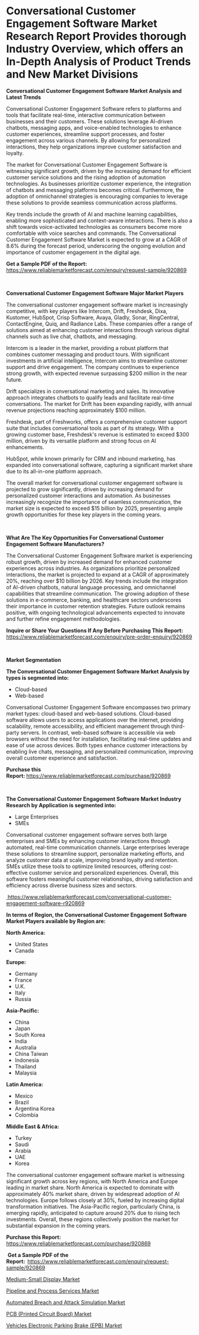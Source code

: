 <p><h1>Conversational Customer Engagement Software Market Research Report Provides thorough Industry Overview, which offers an In-Depth Analysis of Product Trends and New Market Divisions</h1></p><p><strong>Conversational Customer Engagement Software Market Analysis and Latest Trends</strong></p>
<p><p>Conversational Customer Engagement Software refers to platforms and tools that facilitate real-time, interactive communication between businesses and their customers. These solutions leverage AI-driven chatbots, messaging apps, and voice-enabled technologies to enhance customer experiences, streamline support processes, and foster engagement across various channels. By allowing for personalized interactions, they help organizations improve customer satisfaction and loyalty.</p><p>The market for Conversational Customer Engagement Software is witnessing significant growth, driven by the increasing demand for efficient customer service solutions and the rising adoption of automation technologies. As businesses prioritize customer experience, the integration of chatbots and messaging platforms becomes critical. Furthermore, the adoption of omnichannel strategies is encouraging companies to leverage these solutions to provide seamless communication across platforms.</p><p>Key trends include the growth of AI and machine learning capabilities, enabling more sophisticated and context-aware interactions. There is also a shift towards voice-activated technologies as consumers become more comfortable with voice searches and commands. The Conversational Customer Engagement Software Market is expected to grow at a CAGR of 8.6% during the forecast period, underscoring the ongoing evolution and importance of customer engagement in the digital age.</p></p>
<p><strong>Get a Sample PDF of the Report:&nbsp;</strong> <a href="https://www.reliablemarketforecast.com/enquiry/request-sample/920869?utm_campaign=2011&utm_medium=2&utm_source=Github&utm_content=ia&utm_term=07032025&utm_id=conversational-customer-engagement-software">https://www.reliablemarketforecast.com/enquiry/request-sample/920869</a></p>
<p>&nbsp;</p>
<p><strong>Conversational Customer Engagement Software Major Market Players</strong></p>
<p><p>The conversational customer engagement software market is increasingly competitive, with key players like Intercom, Drift, Freshdesk, Dixa, Kustomer, HubSpot, Crisp Software, Avaya, Gladly, Sonar, RingCentral, ContactEngine, Quiq, and Radiance Labs. These companies offer a range of solutions aimed at enhancing customer interactions through various digital channels such as live chat, chatbots, and messaging.</p><p>Intercom is a leader in the market, providing a robust platform that combines customer messaging and product tours. With significant investments in artificial intelligence, Intercom aims to streamline customer support and drive engagement. The company continues to experience strong growth, with expected revenue surpassing $200 million in the near future.</p><p>Drift specializes in conversational marketing and sales. Its innovative approach integrates chatbots to qualify leads and facilitate real-time conversations. The market for Drift has been expanding rapidly, with annual revenue projections reaching approximately $100 million.</p><p>Freshdesk, part of Freshworks, offers a comprehensive customer support suite that includes conversational tools as part of its strategy. With a growing customer base, Freshdesk's revenue is estimated to exceed $300 million, driven by its versatile platform and strong focus on AI enhancements.</p><p>HubSpot, while known primarily for CRM and inbound marketing, has expanded into conversational software, capturing a significant market share due to its all-in-one platform approach.</p><p>The overall market for conversational customer engagement software is projected to grow significantly, driven by increasing demand for personalized customer interactions and automation. As businesses increasingly recognize the importance of seamless communication, the market size is expected to exceed $15 billion by 2025, presenting ample growth opportunities for these key players in the coming years.</p></p>
<p>&nbsp;</p>
<p><strong>What Are The Key Opportunities For Conversational Customer Engagement Software Manufacturers?</strong></p>
<p><p>The Conversational Customer Engagement Software market is experiencing robust growth, driven by increased demand for enhanced customer experiences across industries. As organizations prioritize personalized interactions, the market is projected to expand at a CAGR of approximately 20%, reaching over $10 billion by 2026. Key trends include the integration of AI-driven chatbots, natural language processing, and omnichannel capabilities that streamline communication. The growing adoption of these solutions in e-commerce, banking, and healthcare sectors underscores their importance in customer retention strategies. Future outlook remains positive, with ongoing technological advancements expected to innovate and further refine engagement methodologies.</p></p>
<p><strong>Inquire or Share Your Questions If Any Before Purchasing This Report:</strong> <a href="https://www.reliablemarketforecast.com/enquiry/pre-order-enquiry/920869?utm_campaign=2011&utm_medium=2&utm_source=Github&utm_content=ia&utm_term=07032025&utm_id=conversational-customer-engagement-software">https://www.reliablemarketforecast.com/enquiry/pre-order-enquiry/920869</a></p>
<p>&nbsp;</p>
<p><strong>Market Segmentation</strong></p>
<p><strong>The Conversational Customer Engagement Software Market Analysis by types is segmented into:</strong></p>
<p><ul><li>Cloud-based</li><li>Web-based</li></ul></p>
<p><p>Conversational Customer Engagement Software encompasses two primary market types: cloud-based and web-based solutions. Cloud-based software allows users to access applications over the internet, providing scalability, remote accessibility, and efficient management through third-party servers. In contrast, web-based software is accessible via web browsers without the need for installation, facilitating real-time updates and ease of use across devices. Both types enhance customer interactions by enabling live chats, messaging, and personalized communication, improving overall customer experience and satisfaction.</p></p>
<p><strong>Purchase this Report:&nbsp;</strong><a href="https://www.reliablemarketforecast.com/purchase/920869?utm_campaign=2011&utm_medium=2&utm_source=Github&utm_content=ia&utm_term=07032025&utm_id=conversational-customer-engagement-software">https://www.reliablemarketforecast.com/purchase/920869</a></p>
<p>&nbsp;</p>
<p><strong>The Conversational Customer Engagement Software Market Industry Research by Application is segmented into:</strong></p>
<p><ul><li>Large Enterprises</li><li>SMEs</li></ul></p>
<p><p>Conversational customer engagement software serves both large enterprises and SMEs by enhancing customer interactions through automated, real-time communication channels. Large enterprises leverage these solutions to streamline support, personalize marketing efforts, and analyze customer data at scale, improving brand loyalty and retention. SMEs utilize these tools to optimize limited resources, offering cost-effective customer service and personalized experiences. Overall, this software fosters meaningful customer relationships, driving satisfaction and efficiency across diverse business sizes and sectors.</p></p>
<p><a href="https://www.reliablemarketforecast.com/conversational-customer-engagement-software-r920869?utm_campaign=2011&utm_medium=2&utm_source=Github&utm_content=ia&utm_term=07032025&utm_id=conversational-customer-engagement-software">&nbsp;https://www.reliablemarketforecast.com/conversational-customer-engagement-software-r920869</a></p>
<p><strong>In terms of Region, the Conversational Customer Engagement Software Market Players available by Region are:</strong></p>
<p>
    <p> <strong> North America: </strong>
        <ul>
            <li>United States</li>
            <li>Canada</li>
        </ul>
        </p> 
    <p> <strong> Europe: </strong>
        <ul>
            <li>Germany</li>
            <li>France</li>
            <li>U.K.</li>
            <li>Italy</li>
            <li>Russia</li>
        </ul>
        </p> 
    <p> <strong> Asia-Pacific: </strong>
        <ul>
            <li>China</li>
            <li>Japan</li>
            <li>South Korea</li>
            <li>India</li>
            <li>Australia</li>
            <li>China Taiwan</li>
            <li>Indonesia</li>
            <li>Thailand</li>
            <li>Malaysia</li>
        </ul>
        </p> 
    <p> <strong> Latin America: </strong>
        <ul>
            <li>Mexico</li>
            <li>Brazil</li>
            <li>Argentina Korea</li>
            <li>Colombia</li>
        </ul>
        </p> 
    <p> <strong> Middle East & Africa: </strong>
        <ul>
            <li>Turkey</li>
            <li>Saudi</li>
            <li>Arabia</li>
            <li>UAE</li>
            <li>Korea</li>
        </ul>
    </p>
    </p>
<p><p>The conversational customer engagement software market is witnessing significant growth across key regions, with North America and Europe leading in market share. North America is expected to dominate with approximately 40% market share, driven by widespread adoption of AI technologies. Europe follows closely at 30%, fueled by increasing digital transformation initiatives. The Asia-Pacific region, particularly China, is emerging rapidly, anticipated to capture around 20% due to rising tech investments. Overall, these regions collectively position the market for substantial expansion in the coming years.</p></p>
<p><strong>Purchase this Report: </strong><a href="https://www.reliablemarketforecast.com/purchase/920869?utm_campaign=2011&utm_medium=2&utm_source=Github&utm_content=ia&utm_term=07032025&utm_id=conversational-customer-engagement-software">https://www.reliablemarketforecast.com/purchase/920869</a></p>
<p>&nbsp;<strong>Get a Sample PDF of the Report:&nbsp;&nbsp;</strong><a href="https://www.reliablemarketforecast.com/enquiry/request-sample/920869?utm_campaign=2011&utm_medium=2&utm_source=Github&utm_content=ia&utm_term=07032025&utm_id=conversational-customer-engagement-software">https://www.reliablemarketforecast.com/enquiry/request-sample/920869</a></p>
<p><strong></strong></p>
<p><p><a href="https://www.linkedin.com/pulse/study-medium-small-display-market-offeringdata-concerning-its-hhkpe?utm_campaign=2011&utm_medium=2&utm_source=Github&utm_content=ia&utm_term=07032025&utm_id=conversational-customer-engagement-software">Medium-Small Display Market</a></p><p><a href="https://github.com/tauchzuazoli/Market-Research-Report-List-1/blob/main/pipeline-and-process-services-market.md?utm_campaign=2011&utm_medium=2&utm_source=Github&utm_content=ia&utm_term=07032025&utm_id=conversational-customer-engagement-software">Pipeline and Process Services Market</a></p><p><a href="https://github.com/abbasgwiltke/Market-Research-Report-List-1/blob/main/automated-breach-and-attack-simulation-market.md?utm_campaign=2011&utm_medium=2&utm_source=Github&utm_content=ia&utm_term=07032025&utm_id=conversational-customer-engagement-software">Automated Breach and Attack Simulation Market</a></p><p><a href="https://www.linkedin.com/pulse/pcb-printed-circuit-board-market-expected-grow-86-cagr-from-2025-mcgpe?utm_campaign=2011&utm_medium=2&utm_source=Github&utm_content=ia&utm_term=07032025&utm_id=conversational-customer-engagement-software">PCB (Printed Circuit Board) Market</a></p><p><a href="https://www.linkedin.com/pulse/vehicles-electronic-parking-brake-epb-growth-trends-projected-mcpee?utm_campaign=2011&utm_medium=2&utm_source=Github&utm_content=ia&utm_term=07032025&utm_id=conversational-customer-engagement-software">Vehicles Electronic Parking Brake (EPB) Market</a></p></p>